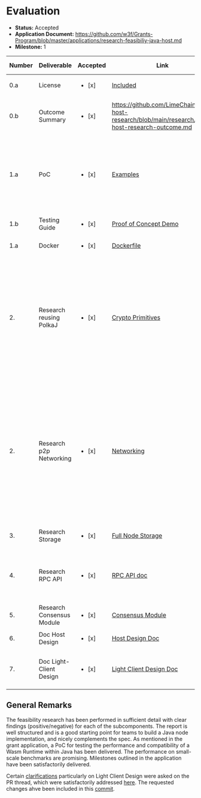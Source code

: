 # Evaluation

- **Status:** Accepted
- **Application Document:** https://github.com/w3f/Grants-Program/blob/master/applications/research-feasibiliy-java-host.md 
- **Milestone:** 1

| Number | Deliverable | Accepted | Link | Evaluation Notes |
| ------ | ----------- | -------- | ---- |----------------- |
| 0.a | License |<ul><li>[x] </li></ul>|[Included](https://github.com/LimeChain/java-host-research/blob/main/LICENSE)| Apache License V2.0
| 0.b | Outcome Summary |<ul><li>[x] </li></ul>| https://github.com/LimeChain/java-host-research/blob/main/research/java-host-research-outcome.md | Structured Overview Doc delivered with clear findings of research.
| 1.a | PoC |<ul><li>[x] </li></ul>| [Examples](https://github.com/LimeChain/wasmer-java/tree/master/examples)| According to contract some initial examples regarding wasmer-java. Could have tested potentially a little bit more, but this is fine 
| 1.b | Testing Guide |<ul><li>[x] </li></ul>| [Proof of Concept Demo](https://github.com/LimeChain/java-host-research/blob/e0d673177aec21dbc0ffe05bd249e54bb9ceef56/README.md#proof-of-concept-demo)| Small but enough
| 1.a | Docker |<ul><li>[x] </li></ul>| [Dockerfile](https://github.com/LimeChain/wasmer-java/blob/3c6ca0ed4d4882a62d5950fd506ab3d5bd287a37/Dockerfile) | Works
| 2. | Research reusing PolkaJ |<ul><li>[x] </li></ul>|[Crypto Primitives](https://github.com/LimeChain/java-host-research/blob/main/research/java-host-research-outcome.md#cryptographic-primitives)| Compared PolkaJ, Polkadot-java, and Schnorrkel-java for crypto primitives. Suggest using Schnorrkel-java due to its native implementation and feature-rich library. PolkaJ is usable with minor extensions for SCALE.
| 2. | Research p2p Networking  |<ul><li>[x] </li></ul>|[Networking](https://github.com/LimeChain/java-host-research/blob/main/research/java-host-research-outcome.md#networking)| This is the biggest missing component. jvm-libp2p stack contains Noise, PeerID, however misses critical components like Kademlia and Yamux. Provide a Scope and Estimation report for [Kademlia](https://github.com/LimeChain/java-host-research/blob/main/research/libp2p-kademlia-for-jvm-scope-estimation.md) and [Yamux](https://github.com/LimeChain/java-host-research/blob/main/research/libp2p-yamux-jvm-scope-estimation.md) jvm-implementations, as these are major road-blocks. 
| 3. | Research Storage |<ul><li>[x] </li></ul>|[Full Node Storage](https://github.com/LimeChain/java-host-research/blob/main/research/java-polkadot-host-high-level-design.md#storage)| discuss state-trie storage and persistence. 
| 4. | Research RPC API  |<ul><li>[x] </li></ul>| [RPC API doc](https://github.com/LimeChain/java-host-research/blob/main/research/java-polkadot-host-high-level-design.md#consensus-reaching-process)|  No major risks detected for implementing RPC API natively, touched upon DoS resilience.  
| 5. | Research Consensus Module |<ul><li>[x] </li></ul>|[Consensus Module](https://github.com/LimeChain/java-host-research/blob/main/research/java-polkadot-host-high-level-design.md#consensus-reaching-process)| Delivered. 
| 6. | Doc Host Design |<ul><li>[x] </li></ul>|[Host Design Doc](https://github.com/LimeChain/java-host-research/blob/main/research/java-polkadot-host-high-level-design.md)| Builds on top of Light client doc 
| 7. | Doc Light-Client Design|<ul><li>[x] </li></ul>|[Light Client Design Doc](https://github.com/LimeChain/java-host-research/blob/main/research/java-host-light-client-high-level-design.md)| Complements the [Light-Client Spec](https://spec.polkadot.network/#sect-lightclient) with more implementation details. 


## General Remarks
The feasibility research has been performed in sufficient detail with clear findings (positive/negative) for each of the subcomponents. The report is well structured and is a good starting point for teams to build a Java node implementation, and nicely complements the spec.
As mentioned in the grant application, a PoC for testing the performance and compatibility of a Wasm Runtime within Java has been delivered. The performance on small-scale benchmarks are promising. Milestones outlined in the application have been satisfactorily delivered.

Certain [clarifications](https://github.com/w3f/Grant-Milestone-Delivery/pull/735#pullrequestreview-1309774824) particularly on Light Client Design were asked on the PR thread, which were satisfactorily addressed [here](https://github.com/w3f/Grant-Milestone-Delivery/pull/735#issuecomment-1441801177). The requested changes ahve been included in this [commit](https://github.com/w3f/Grant-Milestone-Delivery/pull/735/commits/1426887877a3564bc46a3ba28b72425d0f2f9f91).

